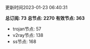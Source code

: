 更新时间2023-01-23 06:40:31

**总订阅: 73**
**总节点: 2270**
**有效节点: 363**
- trojan节点: 57
- v2ray节点: 138
- ss节点: 168
